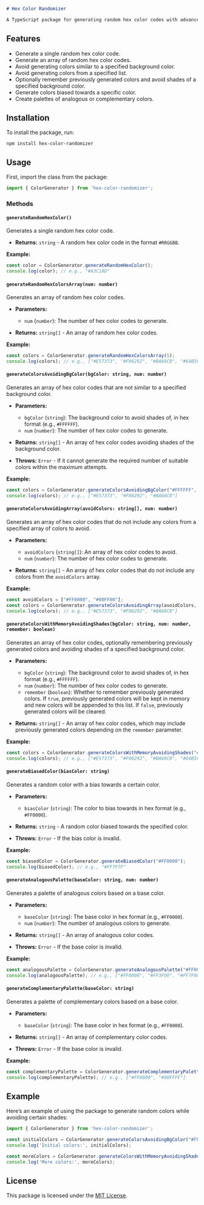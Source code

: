 ```markdown
# Hex Color Randomizer

A TypeScript package for generating random hex color codes with advanced options, including avoiding certain colors or shades. This package is useful for creating unique color schemes or avoiding specific colors in your projects.
```

## Features

- Generate a single random hex color code.
- Generate an array of random hex color codes.
- Avoid generating colors similar to a specified background color.
- Avoid generating colors from a specified list.
- Optionally remember previously generated colors and avoid shades of a specified background color.
- Generate colors biased towards a specific color.
- Create palettes of analogous or complementary colors.

## Installation

To install the package, run:
```
npm install hex-color-randomizer
```

## Usage

First, import the class from the package:

```typescript
import { ColorGenerator } from 'hex-color-randomizer';
```

### Methods

#### `generateRandomHexColor()`

Generates a single random hex color code.

- **Returns:** `string` - A random hex color code in the format `#RRGGBB`.

**Example:**

```typescript
const color = ColorGenerator.generateRandomHexColor();
console.log(color); // e.g., "#A3C1AD"
```

#### `generateRandomHexColorsArray(num: number)`

Generates an array of random hex color codes.

- **Parameters:**
  - `num` (`number`): The number of hex color codes to generate.
  
- **Returns:** `string[]` - An array of random hex color codes.

**Example:**

```typescript
const colors = ColorGenerator.generateRandomHexColorsArray(5);
console.log(colors); // e.g., ["#E57373", "#F06292", "#BA68C8", "#64B5F6", "#4DB6AC"]
```

#### `generateColorsAvoidingBgColor(bgColor: string, num: number)`

Generates an array of hex color codes that are not similar to a specified background color.

- **Parameters:**
  - `bgColor` (`string`): The background color to avoid shades of, in hex format (e.g., `#FFFFFF`).
  - `num` (`number`): The number of hex color codes to generate.
  
- **Returns:** `string[]` - An array of hex color codes avoiding shades of the background color.

- **Throws:** `Error` - If it cannot generate the required number of suitable colors within the maximum attempts.

**Example:**

```typescript
const colors = ColorGenerator.generateColorsAvoidingBgColor("#FFFFFF", 3);
console.log(colors); // e.g., ["#E57373", "#F06292", "#BA68C8"]
```

#### `generateColorsAvoidingArray(avoidColors: string[], num: number)`

Generates an array of hex color codes that do not include any colors from a specified array of colors to avoid.

- **Parameters:**
  - `avoidColors` (`string[]`): An array of hex color codes to avoid.
  - `num` (`number`): The number of hex color codes to generate.
  
- **Returns:** `string[]` - An array of hex color codes that do not include any colors from the `avoidColors` array.

**Example:**

```typescript
const avoidColors = ["#FF0000", "#00FF00"];
const colors = ColorGenerator.generateColorsAvoidingArray(avoidColors, 3);
console.log(colors); // e.g., ["#E57373", "#F06292", "#BA68C8"]
```

#### `generateColorsWithMemoryAvoidingShades(bgColor: string, num: number, remember: boolean)`

Generates an array of hex color codes, optionally remembering previously generated colors and avoiding shades of a specified background color.

- **Parameters:**
  - `bgColor` (`string`): The background color to avoid shades of, in hex format (e.g., `#FFFFFF`).
  - `num` (`number`): The number of hex color codes to generate.
  - `remember` (`boolean`): Whether to remember previously generated colors. If `true`, previously generated colors will be kept in memory and new colors will be appended to this list. If `false`, previously generated colors will be cleared.
  
- **Returns:** `string[]` - An array of hex color codes, which may include previously generated colors depending on the `remember` parameter.

**Example:**

```typescript
const colors = ColorGenerator.generateColorsWithMemoryAvoidingShades("#FFFFFF", 5, true);
console.log(colors); // e.g., ["#E57373", "#F06292", "#BA68C8", "#64B5F6", "#4DB6AC"]
```

#### `generateBiasedColor(biasColor: string)`

Generates a random color with a bias towards a certain color.

- **Parameters:**
  - `biasColor` (`string`): The color to bias towards in hex format (e.g., `#FF0000`).
  
- **Returns:** `string` - A random color biased towards the specified color.

- **Throws:** `Error` - If the bias color is invalid.

**Example:**

```typescript
const biasedColor = ColorGenerator.generateBiasedColor("#FF0000");
console.log(biasedColor); // e.g., "#FF7F7F"
```

#### `generateAnalogousPalette(baseColor: string, num: number)`

Generates a palette of analogous colors based on a base color.

- **Parameters:**
  - `baseColor` (`string`): The base color in hex format (e.g., `#FF0000`).
  - `num` (`number`): The number of analogous colors to generate.
  
- **Returns:** `string[]` - An array of analogous color codes.

- **Throws:** `Error` - If the base color is invalid.

**Example:**

```typescript
const analogousPalette = ColorGenerator.generateAnalogousPalette("#FF0000", 5);
console.log(analogousPalette); // e.g., ["#FF0000", "#FF3F00", "#FF7F00", "#FFBF00", "#FFFF00"]
```

#### `generateComplementaryPalette(baseColor: string)`

Generates a palette of complementary colors based on a base color.

- **Parameters:**
  - `baseColor` (`string`): The base color in hex format (e.g., `#FF0000`).
  
- **Returns:** `string[]` - An array of complementary color codes.

- **Throws:** `Error` - If the base color is invalid.

**Example:**

```typescript
const complementaryPalette = ColorGenerator.generateComplementaryPalette("#FF0000");
console.log(complementaryPalette); // e.g., ["#FF0000", "#00FFFF"]
```

## Example

Here’s an example of using the package to generate random colors while avoiding certain shades:

```typescript
import { ColorGenerator } from 'hex-color-randomizer';

const initialColors = ColorGenerator.generateColorsAvoidingBgColor("#FF0000", 5);
console.log('Initial colors:', initialColors);

const moreColors = ColorGenerator.generateColorsWithMemoryAvoidingShades("#FF0000", 5, true);
console.log('More colors:', moreColors);
```

## License

This package is licensed under the [MIT License](LICENSE).
